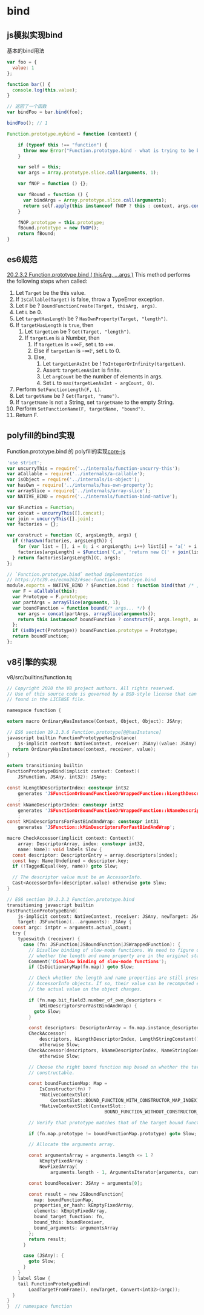 # bind
## js模拟实现bind
基本的bind用法
```js
var foo = {
  value: 1
};

function bar() {
  console.log(this.value);
}

// 返回了一个函数
var bindFoo = bar.bind(foo); 

bindFoo(); // 1
```

```js
Function.prototype.mybind = function (context) {

    if (typeof this !== "function") {
      throw new Error("Function.prototype.bind - what is trying to be bound is not callable");
    }

    var self = this;
    var args = Array.prototype.slice.call(arguments, 1);

    var fNOP = function () {};

    var fBound = function () {
      var bindArgs = Array.prototype.slice.call(arguments);
      return self.apply(this instanceof fNOP ? this : context, args.concat(bindArgs));
    }

    fNOP.prototype = this.prototype;
    fBound.prototype = new fNOP();
    return fBound;
}
```

## es6规范
[20.2.3.2 Function.prototype.bind ( thisArg, ...args )](https://tc39.es/ecma262/multipage/fundamental-objects.html#sec-function.prototype.bind)
This method performs the following steps when called:

1. Let `Target` be the this value.
2. If `IsCallable(Target)` is false, throw a TypeError exception.
3. Let `F` be ? `BoundFunctionCreate(Target, thisArg, args)`.
4. Let `L` be 0.
5. Let `targetHasLength` be ? `HasOwnProperty(Target, "length")`.
6. If `targetHasLength` is `true`, then
    1. Let `targetLen` be ? `Get(Target, "length")`.
    2. If `targetLen` is a Number, then
        1. If `targetLen` is +∞𝔽, set `L` to +∞.
        2. Else if `targetLen` is -∞𝔽, set `L` to 0.
        3. Else,
            1. Let `targetLenAsInt` be ! `ToIntegerOrInfinity(targetLen)`.
            2. Assert: `targetLenAsInt` is finite.
            3. Let `argCount` be the number of elements in args.
            4. Set `L` to `max(targetLenAsInt - argCount, 0)`.
7. Perform `SetFunctionLength(F, L)`.
8. Let `targetName` be ? `Get(Target, "name")`.
9. If `targetName` is not a String, set `targetName` to the empty String.
10. Perform `SetFunctionName(F, targetName, "bound")`.
11. Return F.

## polyfill的bind实现
Function.prototype.bind 的 polyfill的实现[core-js](https://github.com/zloirock/core-js/blob/master/packages/core-js/internals/function-bind.js)
```js
'use strict';
var uncurryThis = require('../internals/function-uncurry-this');
var aCallable = require('../internals/a-callable');
var isObject = require('../internals/is-object');
var hasOwn = require('../internals/has-own-property');
var arraySlice = require('../internals/array-slice');
var NATIVE_BIND = require('../internals/function-bind-native');

var $Function = Function;
var concat = uncurryThis([].concat);
var join = uncurryThis([].join);
var factories = {};

var construct = function (C, argsLength, args) {
  if (!hasOwn(factories, argsLength)) {
    for (var list = [], i = 0; i < argsLength; i++) list[i] = 'a[' + i + ']';
    factories[argsLength] = $Function('C,a', 'return new C(' + join(list, ',') + ')');
  } return factories[argsLength](C, args);
};

// `Function.prototype.bind` method implementation
// https://tc39.es/ecma262/#sec-function.prototype.bind
module.exports = NATIVE_BIND ? $Function.bind : function bind(that /* , ...args */) {
  var F = aCallable(this);
  var Prototype = F.prototype;
  var partArgs = arraySlice(arguments, 1);
  var boundFunction = function bound(/* args... */) {
    var args = concat(partArgs, arraySlice(arguments));
    return this instanceof boundFunction ? construct(F, args.length, args) : F.apply(that, args);
  };
  if (isObject(Prototype)) boundFunction.prototype = Prototype;
  return boundFunction;
};
```
## v8引擎的实现
v8/src/builtins/function.tq
```c
// Copyright 2020 the V8 project authors. All rights reserved.
// Use of this source code is governed by a BSD-style license that can be
// found in the LICENSE file.

namespace function {

extern macro OrdinaryHasInstance(Context, Object, Object): JSAny;

// ES6 section 19.2.3.6 Function.prototype[@@hasInstance]
javascript builtin FunctionPrototypeHasInstance(
    js-implicit context: NativeContext, receiver: JSAny)(value: JSAny): JSAny {
  return OrdinaryHasInstance(context, receiver, value);
}

extern transitioning builtin
FunctionPrototypeBind(implicit context: Context)(
    JSFunction, JSAny, int32): JSAny;

const kLengthDescriptorIndex: constexpr int32
    generates 'JSFunctionOrBoundFunctionOrWrappedFunction::kLengthDescriptorIndex'
    ;
const kNameDescriptorIndex: constexpr int32
    generates 'JSFunctionOrBoundFunctionOrWrappedFunction::kNameDescriptorIndex'
    ;
const kMinDescriptorsForFastBindAndWrap: constexpr int31
    generates 'JSFunction::kMinDescriptorsForFastBindAndWrap';

macro CheckAccessor(implicit context: Context)(
    array: DescriptorArray, index: constexpr int32,
    name: Name): void labels Slow {
  const descriptor: DescriptorEntry = array.descriptors[index];
  const key: Name|Undefined = descriptor.key;
  if (!TaggedEqual(key, name)) goto Slow;

  // The descriptor value must be an AccessorInfo.
  Cast<AccessorInfo>(descriptor.value) otherwise goto Slow;
}

// ES6 section 19.2.3.2 Function.prototype.bind
transitioning javascript builtin
FastFunctionPrototypeBind(
    js-implicit context: NativeContext, receiver: JSAny, newTarget: JSAny,
    target: JSFunction)(...arguments): JSAny {
  const argc: intptr = arguments.actual_count;
  try {
    typeswitch (receiver) {
      case (fn: JSFunction|JSBoundFunction|JSWrappedFunction): {
        // Disallow binding of slow-mode functions. We need to figure out
        // whether the length and name property are in the original state.
        Comment('Disallow binding of slow-mode functions');
        if (IsDictionaryMap(fn.map)) goto Slow;

        // Check whether the length and name properties are still present as
        // AccessorInfo objects. If so, their value can be recomputed even if
        // the actual value on the object changes.

        if (fn.map.bit_field3.number_of_own_descriptors <
            kMinDescriptorsForFastBindAndWrap) {
          goto Slow;
        }

        const descriptors: DescriptorArray = fn.map.instance_descriptors;
        CheckAccessor(
            descriptors, kLengthDescriptorIndex, LengthStringConstant())
            otherwise Slow;
        CheckAccessor(descriptors, kNameDescriptorIndex, NameStringConstant())
            otherwise Slow;

        // Choose the right bound function map based on whether the target is
        // constructable.

        const boundFunctionMap: Map =
            IsConstructor(fn) ?
            *NativeContextSlot(
                ContextSlot::BOUND_FUNCTION_WITH_CONSTRUCTOR_MAP_INDEX) :
            *NativeContextSlot(ContextSlot::
                                    BOUND_FUNCTION_WITHOUT_CONSTRUCTOR_MAP_INDEX);

        // Verify that prototype matches that of the target bound function.

        if (fn.map.prototype != boundFunctionMap.prototype) goto Slow;

        // Allocate the arguments array.

        const argumentsArray = arguments.length <= 1 ?
            kEmptyFixedArray :
            NewFixedArray(
                arguments.length - 1, ArgumentsIterator{arguments, current: 1});

        const boundReceiver: JSAny = arguments[0];

        const result = new JSBoundFunction{
          map: boundFunctionMap,
          properties_or_hash: kEmptyFixedArray,
          elements: kEmptyFixedArray,
          bound_target_function: fn,
          bound_this: boundReceiver,
          bound_arguments: argumentsArray
        };
        return result;
      }

      case (JSAny): {
        goto Slow;
      }
    }
  } label Slow {
    tail FunctionPrototypeBind(
        LoadTargetFromFrame(), newTarget, Convert<int32>(argc));
  }
}
}  // namespace function

```
